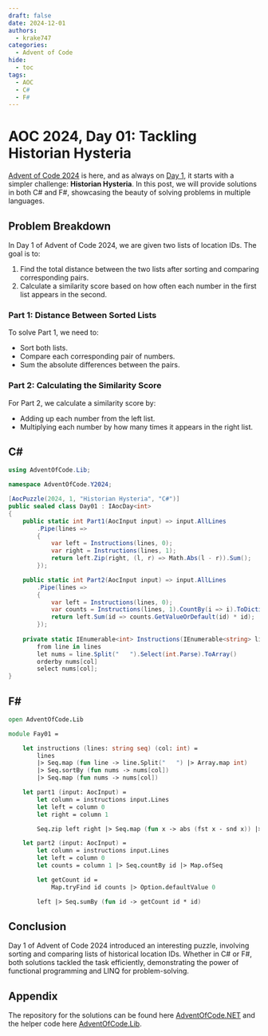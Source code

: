 ```yaml
---
draft: false 
date: 2024-12-01
authors:
  - krake747
categories:
  - Advent of Code
hide:
  - toc
tags:
  - AOC
  - C#
  - F#
---
```


# AOC 2024, Day 01: Tackling Historian Hysteria

[Advent of Code 2024](https://adventofcode.com/2024) is here, and as always on [Day 1](https://adventofcode.com/2024/day/1), it starts with a simpler challenge: **Historian Hysteria**. In this post, we will provide solutions in both C# and F#, showcasing the beauty of solving problems in multiple languages.

<!-- more -->

## Problem Breakdown

In Day 1 of Advent of Code 2024, we are given two lists of location IDs. The goal is to:

1. Find the total distance between the two lists after sorting and comparing corresponding pairs.
2. Calculate a similarity score based on how often each number in the first list appears in the second.

### **Part 1**: Distance Between Sorted Lists

To solve Part 1, we need to:

- Sort both lists.
- Compare each corresponding pair of numbers.
- Sum the absolute differences between the pairs.

### **Part 2**: Calculating the Similarity Score

For Part 2, we calculate a similarity score by:

- Adding up each number from the left list.
- Multiplying each number by how many times it appears in the right list.

## C\#

```csharp
using AdventOfCode.Lib;

namespace AdventOfCode.Y2024;

[AocPuzzle(2024, 1, "Historian Hysteria", "C#")]
public sealed class Day01 : IAocDay<int>
{
    public static int Part1(AocInput input) => input.AllLines
        .Pipe(lines =>
        {
            var left = Instructions(lines, 0);
            var right = Instructions(lines, 1);
            return left.Zip(right, (l, r) => Math.Abs(l - r)).Sum();
        });

    public static int Part2(AocInput input) => input.AllLines
        .Pipe(lines =>
        {
            var left = Instructions(lines, 0);
            var counts = Instructions(lines, 1).CountBy(i => i).ToDictionary();
            return left.Sum(id => counts.GetValueOrDefault(id) * id);
        });
    
    private static IEnumerable<int> Instructions(IEnumerable<string> lines, int col) =>
        from line in lines
        let nums = line.Split("   ").Select(int.Parse).ToArray()
        orderby nums[col]
        select nums[col];
}
```

## F\#

```fsharp
open AdventOfCode.Lib

module Fay01 =

    let instructions (lines: string seq) (col: int) =
        lines
        |> Seq.map (fun line -> line.Split("   ") |> Array.map int)
        |> Seq.sortBy (fun nums -> nums[col])
        |> Seq.map (fun nums -> nums[col])

    let part1 (input: AocInput) =
        let column = instructions input.Lines
        let left = column 0
        let right = column 1

        Seq.zip left right |> Seq.map (fun x -> abs (fst x - snd x)) |> Seq.sum

    let part2 (input: AocInput) =
        let column = instructions input.Lines
        let left = column 0
        let counts = column 1 |> Seq.countBy id |> Map.ofSeq

        let getCount id =
            Map.tryFind id counts |> Option.defaultValue 0

        left |> Seq.sumBy (fun id -> getCount id * id)
```

## Conclusion 

Day 1 of Advent of Code 2024 introduced an interesting puzzle, involving sorting and comparing lists of historical location IDs. Whether in C\# or F\#, both solutions tackled the task efficiently, demonstrating the power of functional programming and LINQ for problem-solving.

## Appendix

The repository for the solutions can be found here [AdventOfCode.NET](https://github.com/krake747/csharp-advent-of-code/tree/main/dotnet) and the helper code here [AdventOfCode.Lib](https://krake747.github.io/krake-blog/snippets/aoc/library/).